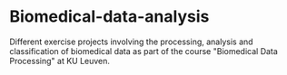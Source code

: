 # Biomedical-data-analysis
Different exercise projects involving the processing, analysis and classification of biomedical data as part of the course "Biomedical Data Processing" at KU Leuven.
